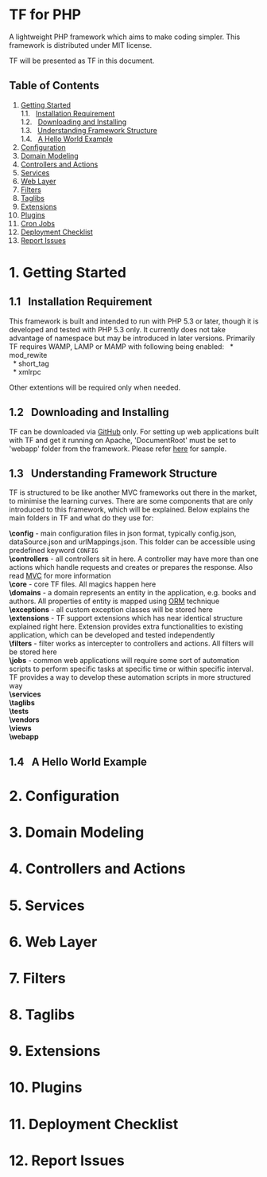 TF for PHP
=======================

A lightweight PHP framework which aims to make coding simpler. This framework is distributed under MIT license.

TF will be presented as TF in this document.

## Table of Contents
1. [Getting Started](#1)<br>
  1.1. &nbsp;&nbsp;[Installation Requirement](#1-1)<br>
  1.2. &nbsp;&nbsp;[Downloading and Installing](#1-2)<br>
  1.3. &nbsp;&nbsp;[Understanding Framework Structure](#1-3)<br>
  1.4. &nbsp;&nbsp;[A Hello World Example](#1-4)
2. [Configuration](#2)
3. [Domain Modeling](#3)
4. [Controllers and Actions](#4)
5. [Services](#5)
5. [Web Layer](#6)
7. [Filters](#7)
8. [Taglibs](#8)
9. [Extensions](#9)
10. [Plugins](#10)
12. [Cron Jobs](#10)
13. [Deployment Checklist](#11)
14. [Report Issues](#12)

<a name="1"></a>
# 1. Getting Started
<a name="1-1"></a>
## 1.1 &nbsp;&nbsp;Installation Requirement
This framework is built and intended to run with PHP 5.3 or later, though it is developed and tested with PHP 5.3 only. It currently does not take advantage of namespace but may be introduced in later versions.
Primarily TF requires WAMP, LAMP or MAMP with following being enabled:
&nbsp;&nbsp;* mod_rewite<br>&nbsp;&nbsp;* short_tag<br>&nbsp;&nbsp;* xmlrpc

Other extentions will be required only when needed.

<a name="1-2"></a>
## 1.2 &nbsp;&nbsp;Downloading and Installing
TF can be downloaded via [GitHub](https://github.com/kmteoh/tramoframework) only.
For setting up web applications built with TF and get it running on Apache, 'DocumentRoot' must be set to 'webapp' folder from the framework. Please refer [here](http://httpd.apache.org/docs/2.2/vhosts/examples.html) for sample.

<a name="1-3"></a>
## 1.3 &nbsp;&nbsp;Understanding Framework Structure
TF is structured to be like another MVC frameworks out there in the market, to minimise the learning curves. There are some components that are only introduced to this framework, which will be explained.
Below explains the main folders in TF and what do they use for:

**\config** - main configuration files in json format, typically config.json, dataSource.json and urlMappings.json. This folder can be accessible using predefined keyword `CONFIG`<br>
**\controllers** - all controllers sit in here. A controller may have more than one actions which handle requests and creates or prepares the response. Also read [MVC](http://en.wikipedia.org/wiki/Model%E2%80%93view%E2%80%93controller) for more information<br>
**\core** - core TF files. All magics happen here<br>
**\domains** - a domain represents an entity in the application, e.g. books and authors. All properties of entity is mapped using [ORM](http://en.wikipedia.org/wiki/Object-relational_mapping) technique<br>
**\exceptions** - all custom exception classes will be stored here<br>
**\extensions** - TF support extensions which has near identical structure explained right here. Extension provides extra functionalities to existing application, which can be developed and tested independently<br>
**\filters** - filter works as intercepter to controllers and actions. All filters will be stored here<br>
**\jobs** - common web applications will require some sort of automation scripts to perform specific tasks at specific time or within specific interval. TF provides a way to develop these automation scripts in more structured way<br>
**\services**<br>
**\taglibs**<br>
**\tests**<br>
**\vendors**<br>
**\views**<br>
**\webapp**<br>

<a name="1-4"></a>
## 1.4 &nbsp;&nbsp;A Hello World Example

<a name="2"></a>
# 2. Configuration

<a name="3"></a>
# 3. Domain Modeling

<a name="4"></a>
# 4. Controllers and Actions

<a name="5"></a>
# 5. Services

<a name="6"></a>
# 6. Web Layer

<a name="7"></a>
# 7. Filters

<a name="8"></a>
# 8. Taglibs

<a name="9"></a>
# 9. Extensions

<a name="10"></a>
# 10. Plugins

<a name="11"></a>
# 11. Deployment Checklist

<a name="12"></a>
# 12. Report Issues